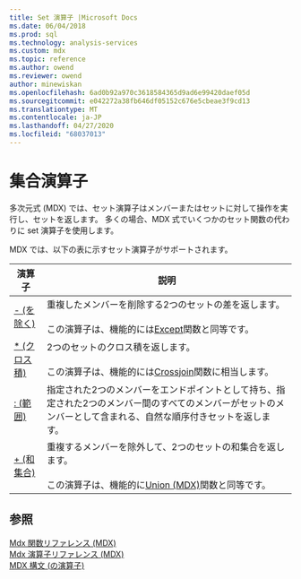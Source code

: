 ```yaml
---
title: Set 演算子 |Microsoft Docs
ms.date: 06/04/2018
ms.prod: sql
ms.technology: analysis-services
ms.custom: mdx
ms.topic: reference
ms.author: owend
ms.reviewer: owend
author: minewiskan
ms.openlocfilehash: 6ad0b92a970c3618584365d9ad6e99420daef05d
ms.sourcegitcommit: e042272a38fb646df05152c676e5cbeae3f9cd13
ms.translationtype: MT
ms.contentlocale: ja-JP
ms.lasthandoff: 04/27/2020
ms.locfileid: "68037013"
---
```

# <a name="set-operators"></a>集合演算子


  多次元式 (MDX) では、セット演算子はメンバーまたはセットに対して操作を実行し、セットを返します。 多くの場合、MDX 式でいくつかのセット関数の代わりに set 演算子を使用します。  
  
 MDX では、以下の表に示すセット演算子がサポートされます。  
  
|演算子|説明|  
|--------------|-----------------|  
|[- (を除く)](../mdx/except-mdx-operator.md)|重複したメンバーを削除する2つのセットの差を返します。<br /><br /> この演算子は、機能的には[Except](../mdx/except-mdx-function.md)関数と同等です。|  
|[* (クロス積)](../mdx/crossjoin-mdx-operator-reference.md)|2つのセットのクロス積を返します。<br /><br /> この演算子は、機能的には[Crossjoin](../mdx/crossjoin-mdx.md)関数に相当します。|  
|[: (範囲)](../mdx/range-mdx.md)|指定された2つのメンバーをエンドポイントとして持ち、指定された2つのメンバー間のすべてのメンバーがセットのメンバーとして含まれる、自然な順序付きセットを返します。|  
|[+ (和集合)](../mdx/union-mdx-operator-reference.md)|重複するメンバーを除外して、2つのセットの和集合を返します。<br /><br /> この演算子は、機能的に[Union &#40;MDX&#41;](../mdx/union-mdx.md)関数と同等です。|  
  
## <a name="see-also"></a>参照  
 [Mdx 関数リファレンス &#40;MDX&#41;](../mdx/mdx-function-reference-mdx.md)   
 [Mdx 演算子リファレンス &#40;MDX&#41;](../mdx/mdx-operator-reference-mdx.md)   
 [MDX 構文 &#40;の演算子&#41;](../mdx/operators-mdx-syntax.md)  
  
  
